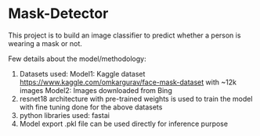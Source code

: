 # Mask-Detector

This project is to build an image classifier to predict whether a person is wearing a mask or not.

Few details about the model/methodology:

1. Datasets used: 
Model1: Kaggle dataset https://www.kaggle.com/omkargurav/face-mask-dataset with ~12k images 
Model2: Images downloaded from Bing 
2. resnet18 architecture with pre-trained weights is used to train the model with fine tuning done for the above datasets
3. python libraries used: fastai
4. Model export .pkl file can be used directly for inference purpose
